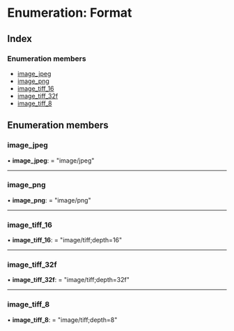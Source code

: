 
# Enumeration: Format

## Index

### Enumeration members

* [image_jpeg](_wmsparameters_.wmsparameters.format.md#image_jpeg)
* [image_png](_wmsparameters_.wmsparameters.format.md#image_png)
* [image_tiff_16](_wmsparameters_.wmsparameters.format.md#image_tiff_16)
* [image_tiff_32f](_wmsparameters_.wmsparameters.format.md#image_tiff_32f)
* [image_tiff_8](_wmsparameters_.wmsparameters.format.md#image_tiff_8)

## Enumeration members

###  image_jpeg

• **image_jpeg**: = "image/jpeg"

___

###  image_png

• **image_png**: = "image/png"

___

###  image_tiff_16

• **image_tiff_16**: = "image/tiff;depth=16"

___

###  image_tiff_32f

• **image_tiff_32f**: = "image/tiff;depth=32f"

___

###  image_tiff_8

• **image_tiff_8**: = "image/tiff;depth=8"

